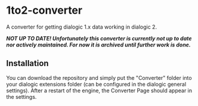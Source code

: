 # 1to2-converter

A converter for getting dialogic 1.x data working in dialogic 2. 

***NOT UP TO DATE! Unfortunately this converter is currently not up to date nor actively maintained. For now it is archived until further work is done.***

## Installation

You can download the repository and simply put the "Converter" folder into your dialogic extensions folder (can be configured in the dialogic general settings). After a restart of the engine, the Converter Page should appear in the settings.
